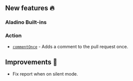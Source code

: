 ## New features :fire: 

### Aladino Built-ins

### Action
- [`commentOnce`](/docs/reviewpad-file-specification/aladino-specification/aladino-built-ins#commentOnce) - Adds a comment to the pull request once.

## Improvements :rocket:
- Fix report when on silent mode.